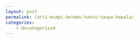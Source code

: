 ```yaml
---
layout: post
permalink: /arti-mimpi-ketemu-hantu-tanpa-kepala/
categories:
    - Uncategorized
---
```



